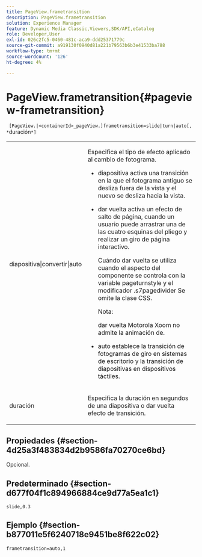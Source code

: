 ```yaml
---
title: PageView.frametransition
description: PageView.frametransition
solution: Experience Manager
feature: Dynamic Media Classic,Viewers,SDK/API,eCatalog
role: Developer,User
exl-id: 026c2fc5-0460-481c-aca9-ddd25371779c
source-git-commit: a919130f0940d81a221b79563b6b3e41533ba788
workflow-type: tm+mt
source-wordcount: '126'
ht-degree: 4%

---
```


# PageView.frametransition{#pageview-frametransition}

` [PageView.|<containerId>_pageView.]frametransition=slide|turn|auto[, *`duración`*]`

<table id="table_625D0EEDA21B46FEA3F5CF7DDF769B50"> 
 <tbody> 
  <tr> 
   <td colname="col1"> <p> <span class="codeph"> diapositiva|convertir|auto</span> </p> </td> 
   <td colname="col2"> <p> Especifica el tipo de efecto aplicado al cambio de fotograma. </p> <p> 
     <ul id="ul_4224B7C2722A4185A8BD48703D019AA1"> 
      <li id="li_8482037F8E1C4F11A84DF51790A073FE"> <p><span class="codeph"> diapositiva</span> activa una transición en la que el fotograma antiguo se desliza fuera de la vista y el nuevo se desliza hacia la vista. </p> </li> 
      <li id="li_CE9A99564DF348D0A76AB2A5945155A5"> <p><span class="codeph"> dar vuelta</span> activa un efecto de salto de página, cuando un usuario puede arrastrar una de las cuatro esquinas del pliego y realizar un giro de página interactivo. </p> <p>Cuándo <span class="codeph"> dar vuelta</span> se utiliza cuando el aspecto del componente se controla con la variable <span class="codeph"> pageturnstyle</span> y el modificador <span class="codeph"> .s7pagedivider</span> Se omite la clase CSS. </p> <p>Nota:  <p><span class="codeph"> dar vuelta</span> Motorola Xoom no admite la animación de. </p> </p> </li> 
      <li id="li_79F85B0429CD4B389399FB3823FE767F"> <p> <span class="codeph"> auto</span> establece la transición de fotogramas de giro en sistemas de escritorio y la transición de diapositivas en dispositivos táctiles. </p> </li> 
     </ul> </p> </td> 
  </tr> 
  <tr> 
   <td colname="col1"> <p><span class="codeph"><span class="varname"> duración</span></span> </p> </td> 
   <td colname="col2"> <p>Especifica la duración en segundos de una <span class="codeph"> diapositiva</span> o <span class="codeph"> dar vuelta</span> efecto de transición. </p> </td> 
  </tr> 
 </tbody> 
</table>

## Propiedades {#section-4d25a3f483834d2b9586fa70270ce6bd}

Opcional.

## Predeterminado {#section-d677f04f1c894966884ce9d77a5ea1c1}

`slide,0.3`

## Ejemplo {#section-b877011e5f6240718e9451be8f622c02}

`frametransition=auto,1`
